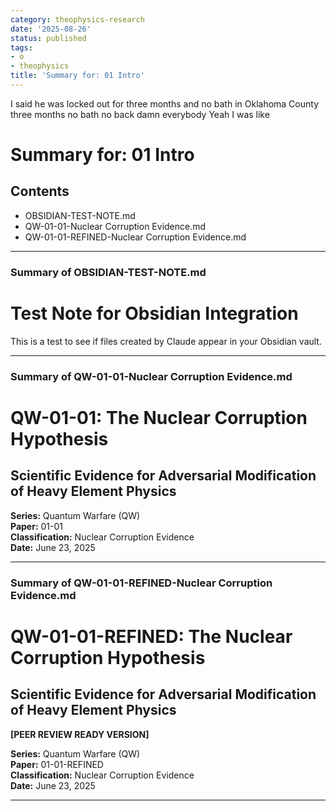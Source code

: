 ```yaml
---
category: theophysics-research
date: '2025-08-26'
status: published
tags:
- o
- theophysics
title: 'Summary for: 01 Intro'
---
```

   
I said he was locked out for three months and no bath in Oklahoma County three months no bath no back damn everybody Yeah I was like   
# Summary for: 01 Intro   
   
## Contents   
   
   
- OBSIDIAN-TEST-NOTE.md   
- QW-01-01-Nuclear Corruption Evidence.md   
- QW-01-01-REFINED-Nuclear Corruption Evidence.md   
   
   
---   
   
### Summary of OBSIDIAN-TEST-NOTE.md   
   
# Test Note for Obsidian Integration   
   
This is a test to see if files created by Claude appear in your Obsidian vault.   
   
   
---   
   
### Summary of QW-01-01-Nuclear Corruption Evidence.md   
   
# QW-01-01: The Nuclear Corruption Hypothesis   
## Scientific Evidence for Adversarial Modification of Heavy Element Physics   
   
**Series:** Quantum Warfare (QW)     
**Paper:** 01-01     
**Classification:** Nuclear Corruption Evidence     
**Date:** June 23, 2025   
   
   
---   
   
### Summary of QW-01-01-REFINED-Nuclear Corruption Evidence.md   
   
# QW-01-01-REFINED: The Nuclear Corruption Hypothesis   
## Scientific Evidence for Adversarial Modification of Heavy Element Physics     
**[PEER REVIEW READY VERSION]**   
   
**Series:** Quantum Warfare (QW)     
**Paper:** 01-01-REFINED     
**Classification:** Nuclear Corruption Evidence     
**Date:** June 23, 2025   
   
   
---